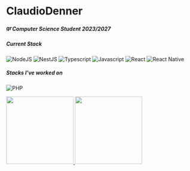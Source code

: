 # ClaudioDenner 

##### <img width="16" height="16" src="https://img.icons8.com/office/16/graduation-cap.png" alt="graduation-cap"/>Computer Science Student 2023/2027
##### Current Stack
![NodeJS](https://img.shields.io/badge/-NodeJS?logo=Node.JS&label=Node.JS)
![NestJS](https://img.shields.io/badge/-%20Nest%20JS?logo=Nestjs&label=Nest.JS)
![Typescript](https://img.shields.io/badge/-Typescript?logo=typescript&label=Typescript)
![Javascript](https://img.shields.io/badge/-%20Javascript?logo=Javascript&label=Javascript)
![React](https://img.shields.io/badge/-%20React?logo=React&label=React)
![React Native](https://img.shields.io/badge/-%20React%20Native?logo=React&label=React%20Native)


##### Stacks I've worked on
![PHP](https://img.shields.io/badge/-%20PHP?logo=PHP&label=PHP)






















<div>
<a href="https://github.com/ClaudioDenner">
<img height="180em" src="https://github-readme-stats.vercel.app/api/top-langs/?username=ClaudioDenner&layout=compact&langs_count=7&theme=dracula"/>
<img height="180em" src="https://github-readme-stats.vercel.app/api?username=ClaudioDenner&show_icons=true&theme=dracula&include_all_commits=true&count_private=true"/>
</div>

